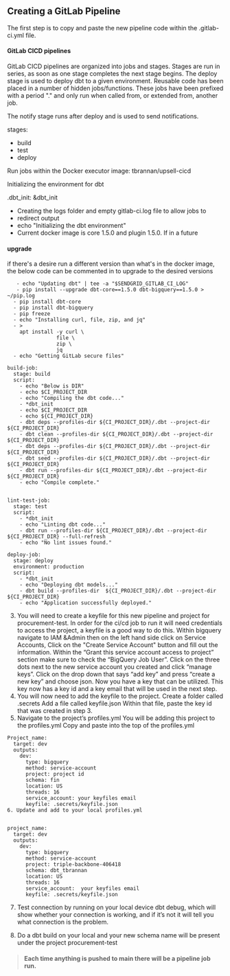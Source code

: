 ## Creating a GitLab Pipeline

The first step is to copy and paste the new pipeline code within the .gitlab-ci.yml file.

#### GitLab CICD pipelines

GitLab CICD pipelines are organized into jobs and stages. Stages are run in
series, as soon as one stage completes the next stage begins.
The deploy stage is used to deploy dbt to a given environment. Reusable code
has been placed in a number of hidden jobs/functions. These jobs have been
prefixed with a period "." and only run when called from, or extended from,
another job.

The notify stage runs after deploy and is used to send notifications.

stages:

- build
- test
- deploy

Run jobs within the Docker executor
image: tbrannan/upsell-cicd

Initializing the environment for dbt

.dbt_init: &dbt_init

- Creating the logs folder and empty gitlab-ci.log file to allow jobs to
- redirect output
- echo "Initializing the dbt environment"
- Current docker image is core 1.5.0 and plugin 1.5.0. If in a future

#### upgrade

if there's a desire run a different version than what's in the docker image,
the below code can be commented in to upgrade to the desired versions

```
   - echo "Updating dbt" | tee -a "$SENDGRID_GITLAB_CI_LOG"
   - pip install --upgrade dbt-core==1.5.0 dbt-bigquery==1.5.0 > ~/pip.log
  - pip install dbt-core
  - pip install dbt-bigquery
  - pip freeze
  - echo "Installing curl, file, zip, and jq"
  - >
    apt install -y curl \
                file \
                zip \
                jq
  - echo "Getting GitLab secure files"

build-job:
  stage: build
  script:
    - echo "Below is DIR"
    - echo $CI_PROJECT_DIR
    - echo "Compiling the dbt code..."
    - *dbt_init
    - echo $CI_PROJECT_DIR
    - echo ${CI_PROJECT_DIR}
    - dbt deps --profiles-dir ${CI_PROJECT_DIR}/.dbt --project-dir ${CI_PROJECT_DIR}
    - dbt clean --profiles-dir ${CI_PROJECT_DIR}/.dbt --project-dir ${CI_PROJECT_DIR}
    - dbt deps --profiles-dir ${CI_PROJECT_DIR}/.dbt --project-dir ${CI_PROJECT_DIR}
    - dbt seed --profiles-dir ${CI_PROJECT_DIR}/.dbt --project-dir ${CI_PROJECT_DIR}
    - dbt run --profiles-dir ${CI_PROJECT_DIR}/.dbt --project-dir ${CI_PROJECT_DIR}
    - echo "Compile complete."


lint-test-job:
  stage: test
  script:
    - *dbt_init
    - echo "Linting dbt code..."
    - dbt run --profiles-dir ${CI_PROJECT_DIR}/.dbt --project-dir ${CI_PROJECT_DIR} --full-refresh
    - echo "No lint issues found."

deploy-job:
  stage: deploy
  environment: production
  script:
    - *dbt_init
    - echo "Deploying dbt models..."
    - dbt build --profiles-dir  ${CI_PROJECT_DIR}/.dbt --project-dir ${CI_PROJECT_DIR}
    - echo "Application successfully deployed."

```

3. You will need to create a keyfile for this new pipeline and project for procurement-test.
   In order for the ci/cd job to run it will need credentials to access the project, a keyfile is a good way to do this.
   Within bigquery navigate to IAM &Admin then on the left hand side click on Service Accounts, Click on the "Create Service Account" button and fill out the information.
   Within the “Grant this service account access to project” section make sure to check the “BigQuery Job User”.
   Click on the three dots next to the new service account you created and click “manage keys”.
   Click on the drop down that says “add key” and press “create a new key” and choose json.
   Now you have a key that can be utilized.
   This key now has a key id and a key email that will be used in the next step.
4. You will now need to add the keyfile to the project.
   Create a folder called .secrets
   Add a file called keyfile.json
   Within that file, paste the key id that was created in step 3.
5. Navigate to the project’s profiles.yml
   You will be adding this project to the profiles.yml
   Copy and paste into the top of the profiles.yml

```
Project_name:
  target: dev
  outputs:
    dev:
      type: bigquery
      method: service-account
      project: project id
      schema: fin
      location: US
      threads: 16
      service_account: your keyfiles email
      keyfile: .secrets/keyfile.json
6. Update and add to your local profiles.yml


project_name:
  target: dev
  outputs:
    dev:
      type: bigquery
      method: service-account
      project: triple-backbone-406418
      schema: dbt_tbrannan
      location: US
      threads: 16
      service_account:  your keyfiles email
      keyfile: .secrets/keyfile.json
```

7. Test connection by running on your local device dbt debug, which will show whether your connection is working, and if it’s not it will tell you what connection is the problem.

8. Do a dbt build on your local and your new schema name will be present under the project procurement-test

> #### Each time anything is pushed to main there will be a pipeline job run.
